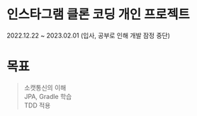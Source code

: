 # 인스타그램 클론 코딩 개인 프로젝트  
2022.12.22 ~ 2023.02.01 (입사, 공부로 인해 개발 잠정 중단)  

# 목표
> 소캣통신의 이해  
> JPA, Gradle 학습  
> TDD 적용  
